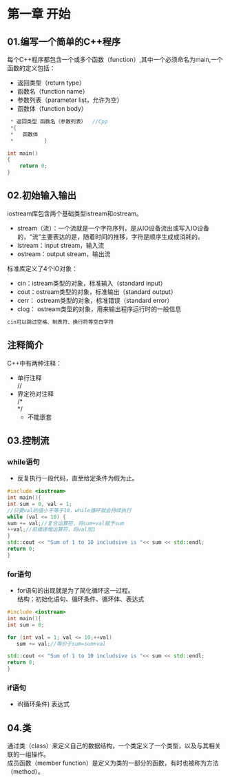 # 第一章 开始
## 01.编写一个简单的C++程序
每个C++程序都包含一个或多个函数（function）,其中一个必须命名为main,一个函数的定义包括：   
  * 返回类型（return type）   
  * 函数名（function name）  
  * 参数列表（parameter list，允许为空）   
  * 函数体（function body）  
```cpp
 * 返回类型 函数名（参数列表）  //Cpp
 *{
 *   函数体
 *          }

int main() 
{
	return 0; 
}
```

## 02.初始输入输出
iostream库包含两个基础类型istream和ostream。
 * stream（流）：一个流就是一个字符序列，是从IO设备流出或写入IO设备的，“流”主要表达的是，随着时间的推移，字符是顺序生成或消耗的。  
 * istream：input stream，输入流
 * ostream：output stream，输出流

标准库定义了4个IO对象：  
 * cin：istream类型的对象，标准输入（standard input）
 * cout：ostream类型的对象，标准输出（standard output）
 * cerr： ostream类型的对象，标准错误（standard error）
 * clog： ostream类型的对象，用来输出程序运行时的一般信息

```diff
cin可以跳过空格、制表符、换行符等空白字符
```

## 注释简介
C++中有两种注释：    
 * 单行注释  
   //  
 * 界定符对注释  
   /*   
         */    
   - 不能嵌套

## 03.控制流
### while语句
 * 反复执行一段代码，直至给定条件为假为止。
```cpp
#include <iostream>
int main(){
int sum = 0, val = 1;
//只要val的值小于等于10，while循环就会持续执行
while (val <= 10) {
sum += val;//复合运算符，将sum+val赋予sum
++val;//前缀递增运算符，将val加1
}
std::cout << "Sum of 1 to 10 includsive is "<< sum << std::endl;
return 0;
}
```
### for语句
 * for语句的出现就是为了简化循环这一过程。  
  	结构：初始化语句、循环条件、循环体、表达式
 ```cpp
#include <iostream>
int main(){
int sum = 0;

for (int val = 1; val <= 10;++val) 
	sum += val;//等价于sum=sum+val

std::cout << "Sum of 1 to 10 includsive is "<< sum << std::endl;
return 0;
}
 ```
### if语句
 * if(循环条件) 表达式

## 04.类
通过类（class）来定义自己的数据结构，一个类定义了一个类型，以及与其相关联的一组操作。     
成员函数（member function）是定义为类的一部分的函数，有时也被称为方法（method）。    








